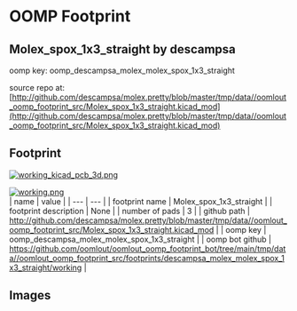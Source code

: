 # OOMP Footprint  
## Molex_spox_1x3_straight  by descampsa  
  
oomp key: oomp_descampsa_molex_molex_spox_1x3_straight  
  
source repo at: [http://github.com/descampsa/molex.pretty/blob/master/tmp/data//oomlout_oomp_footprint_src/Molex_spox_1x3_straight.kicad_mod](http://github.com/descampsa/molex.pretty/blob/master/tmp/data//oomlout_oomp_footprint_src/Molex_spox_1x3_straight.kicad_mod)  
## Footprint  
  
[![working_kicad_pcb_3d.png](working_kicad_pcb_3d_600.png)](working_kicad_pcb_3d.png)  
  
[![working.png](working_600.png)](working.png)  
| name | value | 
| --- | --- | 
| footprint name | Molex_spox_1x3_straight | 
| footprint description | None | 
| number of pads | 3 | 
| github path | http://github.com/descampsa/molex.pretty/blob/master/tmp/data//oomlout_oomp_footprint_src/Molex_spox_1x3_straight.kicad_mod | 
| oomp key | oomp_descampsa_molex_molex_spox_1x3_straight | 
| oomp bot github | https://github.com/oomlout/oomlout_oomp_footprint_bot/tree/main/tmp/data//oomlout_oomp_footprint_src/footprints/descampsa_molex_molex_spox_1x3_straight/working | 
## Images  
